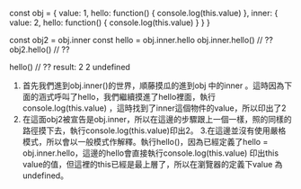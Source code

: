 const obj = {
  value: 1,
  hello: function() {
    console.log(this.value)
  },
  inner: {
    value: 2,
    hello: function() {
      console.log(this.value)
    }
  }
}
  
const obj2 = obj.inner
const hello = obj.inner.hello
obj.inner.hello() // ??
obj2.hello() // ??

hello() // ??
result:
2
2
undefined

1. 首先我們進到obj.inner()的世界，順藤摸瓜的進到obj 中的inner 。這時因為下面的涵式呼叫了hello，我們繼續摸進了hello裡面，執行console.log(this.value)
，這時找到了inner這個物件的value，所以印出了2
2. 在這面obj2被宣告是obj.inner，所以在這邊的步驟跟上一個一樣，照的同樣的路徑摸下去，執行console.log(this.value)印出2。
3.在這邊並沒有使用嚴格模式，所以會以一般模式作解釋。執行hello()，因為已經定義了hello = obj.inner.hello，這邊的hello會直接執行console.log(this.value)
印出this value的值，但這裡的this已經是最上層了，所以在瀏覽器的定義下value 為 undefined。